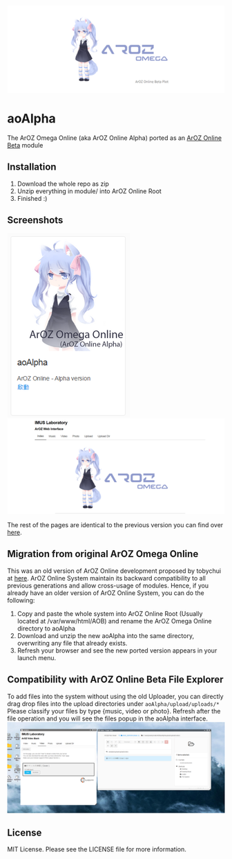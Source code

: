 ![](image/0.png)
# aoAlpha
The ArOZ Omega Online (aka ArOZ Online Alpha) ported as an [ArOZ Online Beta](https://github.com/tobychui/ArOZ-Online-System) module

## Installation
1. Download the whole repo as zip
2. Unzip everything in module/ into ArOZ Online Root
3. Finished :)

## Screenshots
![Luanch Icon](image/1.png)
![Page index](image/2.png)

The rest of the pages are identical to the previous version you can find over [here](https://github.com/tobychui/ArOZ-Omega-Online).

## Migration from original ArOZ Omega Online
This was an old version of ArOZ Online development proposed by tobychui at [here](https://github.com/tobychui/ArOZ-Omega-Online).
ArOZ Online System maintain its backward compatibility to all previous generations and allow cross-usage of modules. 
Hence, if you already have an older version of ArOZ Online System, you can do the following:
1. Copy and paste the whole system into ArOZ Online Root (Usually located at /var/www/html/AOB) and rename the ArOZ Omega Online directory to aoAlpha
2. Download and unzip the new aoAlpha into the same directory, overwriting any file that already exists. 
3. Refresh your browser and see the new ported version appears in your launch menu.

## Compatibility with ArOZ Online Beta File Explorer
To add files into the system without using the old Uploader, you can directly drag drop files into the upload directories under ```aoAlpha/upload/uploads/* ```
Please classify your files by type {music, video or photo}. 
Refresh after the file operation and you will see the files popup in the aoAlpha interface.
![](image/3.png)
## License
MIT License. Please see the LICENSE file for more information.
